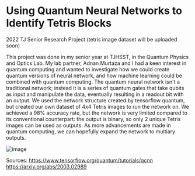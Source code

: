 # Using Quantum Neural Networks to Identify Tetris Blocks
2022 TJ Senior Research Project
(tetris image dataset will be uploaded soon)



This project was done in my senior year at TJHSST, in the Quantum Physics and Optics Lab. My lab partner, Adnan Murtaza and I had a keen interest in quantum computing and wanted to investigate how we could create quantum versions of neural network, and how machine learning could be combined with quantum computing. The quantum neural network isn't a traditional network; instead it is a series of quantum gates that take qubits as input and manipulate the data, eventually resulting in a readout bit with an output. We used the network structure created by tensorflow quantum, but created our own dataset of 4x4 Tetris images to run the network on. We achieved a 98% accuracy rate, but the network is very limited compared to its conventional counterpart: the output is binary, so only 2 unique Tetris images can be used as outputs. As more advancements are made in quantum computing, we can hopefully expand the network to multiary outputs.

![image](https://user-images.githubusercontent.com/107822939/190576919-d8893521-9577-47f9-8797-06d4d570b1a5.png)


Sources: 
https://www.tensorflow.org/quantum/tutorials/qcnn
https://arxiv.org/abs/2003.02989
